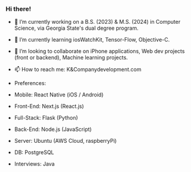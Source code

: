 ### Hi there!
- 🔭 I’m currently working on a B.S. (2023) & M.S. (2024) in Computer Science, via Georgia State's dual degree program.
- 🌱 I’m currently learning iosWatchKit, Tensor-Flow, Objective-C.
- 👯 I’m looking to collaborate on iPhone applications, Web dev projects (front or backend), Machine learning projects. 
- 📫 How to reach me: K&Companydevelopment.com

- Preferences:
- Mobile: React Native (iOS / Android)
- Front-End: Next.js (React.js)
- Full-Stack: Flask (Python)
- Back-End: Node.js (JavaScript)
- Server: Ubuntu (AWS Cloud, raspberryPi)
- DB: PostgreSQL
- Interviews: Java

<!-- 
**egrep6021ad/egrep6021ad** is a ✨ _special_ ✨ repository because its `README.md` (this file) appears on your GitHub profile.

Here are some ideas to get you started:

- 🔭 I’m currently working on both a B.S. (2023) and an M.S. (2024) in Computer Science via Geogria States dual degree program.
- 🌱 I’m currently learning React Native, Tensor Flow, Objective C 
- 👯 I’m looking to collaborate on iPhone applications, Web "apps", Machine learning projects. 
- 💬 Ask me about anything. 
- 📫 How to reach me: K&Companydevelopment.com
- 😄 Pronouns: He / Him 

-->
